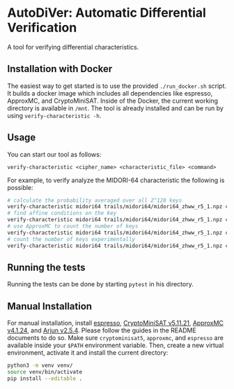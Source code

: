 # AutoDiVer: Automatic Differential Verification

A tool for verifying differential characteristics.


## Installation with Docker

The easiest way to get started is to use the provided `./run_docker.sh` script.
It builds a docker image which includes all dependencies like espresso, ApproxMC, and CryptoMiniSAT.
Inside of the Docker, the current working directory is available in `/mnt`.
The tool is already installed and can be run by using `verify-characteristic -h`.


## Usage

You can start our tool as follows:
```
verify-characteristic <cipher_name> <characteristic_file> <command>
```
For example, to verify analyze the MIDORI-64 characteristic the following is possible:
```bash
# calculate the probability averaged over all 2^128 keys
verify-characteristic midori64 trails/midori64/midori64_zhww_r5_1.npz count-prob
# find affine conditions on the key
verify-characteristic midori64 trails/midori64/midori64_zhww_r5_1.npz count-keys-lin
# use ApproxMC to count the number of keys
verify-characteristic midori64 trails/midori64/midori64_zhww_r5_1.npz count-keys
# count the number of keys experimentally
verify-characteristic midori64 trails/midori64/midori64_zhww_r5_1.npz count-keys-sat
```

## Running the tests
Running the tests can be done by starting `pytest` in his directory.


## Manual Installation

For manual installation, install [espresso](https://github.com/classabbyamp/espresso-logic), [CryptoMiniSAT v5.11.21](), [ApproxMC v4.1.24](https://github.com/meelgroup/approxmc), and [Arjun v2.5.4](https://github.com/meelgroup/arjun).
Please follow the guides in the README documents to do so.
Make sure `cryptominisat5`, `approxmc`, and `espresso` are available inside your `$PATH` environment variable.
Then, create a new virtual environment, activate it and install the current directory:
```bash
python3 -m venv venv/
source venv/bin/activate
pip install --editable .
```
